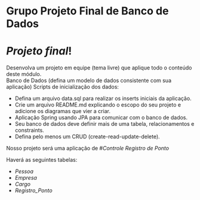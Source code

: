 # Grupo Projeto Final de Banco de Dados

# *Projeto final*!  
Desenvolva um projeto em equipe (tema livre) que aplique todo o conteúdo deste módulo.  
Banco de Dados (defina um modelo de dados consistente com sua aplicação) Scripts de inicialização dos dados:  
* Defina um arquivo data.sql para realizar os inserts iniciais da aplicação.  
* Crie um arquivo README.md explicando o escopo do seu projeto e adicione os diagramas que vier a criar.  
* Aplicação Spring usando JPA para comunicar com o banco de dados.  
* Seu banco de dados deve definir mais de uma tabela, relacionamentos e constraints.  
* Defina pelo menos um CRUD (create-read-update-delete).  



Nosso projeto será uma aplicação de #*Controle Registro de Ponto*  

Haverá as seguintes tabelas:  
* _Pessoa_
* _Empresa_
* _Cargo_
* _Registro_Ponto_
